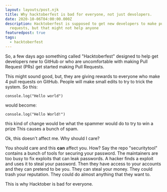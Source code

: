 ```yaml
---
layout: layouts/post.njk
title: Why hacktoberfest is bad for everyone, not just devolopers.
date: 2020-10-06T04:00:00.000Z
description: Hacktoberfest is supposed to get new developers to make pull
  requests, but that might not help anyone
featuredpost: true
tags:
  - hacktoberfest
---
```



So, a few days ago something called "Hacktoberfest" designed to help get developers new to GitHub or who are uncomfortable with making Pull Request (PRs) get started making Pull Requests.

This might sound good, but, they are giving rewards to everyone who make 4 pull requests on GitHub. People will make small edits to try to trick the system. So this:

```
console.log("Hello world")
```

would become:

```
console.log("Hello World!")
```

this kind of change would be what the spammer would do to try to win a prize This causes a bunch of spam.



Ok, this doesn't affect me. Why should I care?

You should care and this **can** affect you. How? Say the repo "securitytool" contains a bunch of tools for securing your password. The maintainers are too busy to fix exploits that can leak passwords. A hacker finds a exploit and uses it to steal your password. Then they have access to your accounts and they can pretend to be you. They can steal your money. They could trash your reputation. They could do almost anything that they want to.

This is why Hacktober is bad for everyone.
